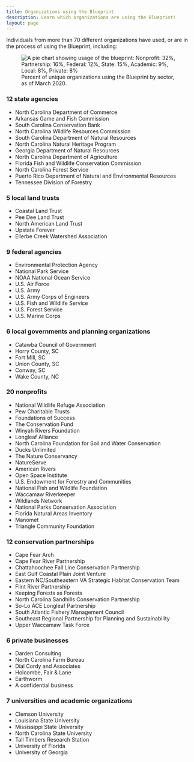 ```yaml
---
title: Organizations using the Blueprint
description: Learn which organizations are using the Blueprint!
layout: page
---
```

Individuals from more than 70 different organizations have used, or are in the process of using the Blueprint, including:

<figure class="image-right">
  <img src="{{ site.baseurl }}/images/BlueprintUserChart_3-5-20.png" alt="A pie chart showing usage of the blueprint: Nonprofit: 32%, Partnership: 16%, Federal: 12%, State: 15%, Academic: 9%, Local: 8%, Private: 8%"/>
  <figcaption>Percent of unique organizations using the Blueprint by sector, as of March 2020.</figcaption>
</figure>

### 12 state agencies

- North Carolina Department of Commerce
- Arkansas Game and Fish Commission
- South Carolina Conservation Bank
- North Carolina Wildlife Resources Commission
- South Carolina Department of Natural Resources
- North Carolina Natural Heritage Program
- Georgia Department of Natural Resources
- North Carolina Department of Agriculture
- Florida Fish and Wildlife Conservation Commission
- North Carolina Forest Service
- Puerto Rico Department of Natural and Environmental Resources
- Tennessee Division of Forestry

### 5 local land trusts

- Coastal Land Trust
- Pee Dee Land Trust
- North American Land Trust
- Upstate Forever
- Ellerbe Creek Watershed Association

### 9 federal agencies

- Environmental Protection Agency
- National Park Service
- NOAA National Ocean Service
- U.S. Air Force
- U.S. Army
- U.S. Army Corps of Engineers
- U.S. Fish and Wildlife Service
- U.S. Forest Service
- U.S. Marine Corps

### 6 local governments and planning organizations

- Catawba Council of Government
- Horry County, SC
- Fort Mill, SC
- Union County, SC
- Conway, SC
- Wake County, NC

### 20 nonprofits

- National Wildlife Refuge Association
- Pew Charitable Trusts
- Foundations of Success
- The Conservation Fund
- Winyah Rivers Foundation
- Longleaf Alliance
- North Carolina Foundation for Soil and Water Conservation
- Ducks Unlimited
- The Nature Conservancy
- NatureServe
- American Rivers
- Open Space Institute
- U.S. Endowment for Forestry and Communities
- National Fish and Wildlife Foundation
- Waccamaw Riverkeeper
- Wildlands Network
- National Parks Conservation Association
- Florida Natural Areas Inventory
- Manomet
- Triangle Community Foundation

### 12 conservation partnerships

- Cape Fear Arch
- Cape Fear River Partnership
- Chattahoochee Fall Line Conservation Partnership
- East Gulf Coastal Plain Joint Venture
- Eastern NC/Southeastern VA Strategic Habitat Conservation Team
- Flint River Partnership
- Keeping Forests as Forests
- North Carolina Sandhills Conservation Partnership
- So-Lo ACE Longleaf Partnership
- South Atlantic Fishery Management Council
- Southeast Regional Partnership for Planning and Sustainability
- Upper Waccamaw Task Force

### 6 private businesses

- Darden Consulting
- North Carolina Farm Bureau
- Dial Cordy and Associates
- Holcombe, Fair & Lane
- Earthworm
- A confidential business

### 7 universities and academic organizations

- Clemson University
- Louisiana State University
- Mississippi State University
- North Carolina State University
- Tall Timbers Research Station
- University of Florida
- University of Georgia
